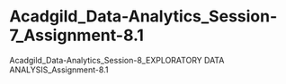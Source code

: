 # Acadgild_Data-Analytics_Session-7_Assignment-8.1
Acadgild_Data-Analytics_Session-8_EXPLORATORY DATA ANALYSIS_Assignment-8.1
